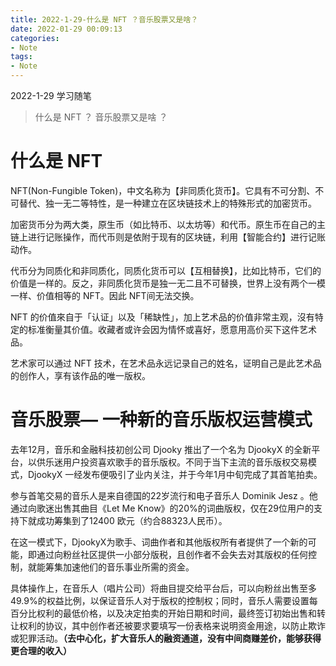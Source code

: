 ```yaml
---
title: 2022-1-29-什么是 NFT ？音乐股票又是啥？
date: 2022-01-29 00:09:13
categories:
- Note
tags: 
- Note
---
```


2022-1-29 学习随笔

> 什么是 NFT ？ 音乐股票又是啥 ？

<!--more-->

# 什么是 NFT 

NFT(Non-Fungible Token)，中文名称为【非同质化货币】。它具有不可分割、不可替代、独一无二等特性，是一种建立在区块链技术上的特殊形式的加密货币。



加密货币分为两大类，原生币（如比特币、以太坊等）和代币。原生币在自己的主链上进行记账操作，而代币则是依附于现有的区块链，利用【智能合约】进行记账动作。



代币分为同质化和非同质化，同质化货币可以【互相替换】，比如比特币，它们的价值是一样的。反之，非同质化货币是独一无二且不可替换，世界上没有两个一模一样、价值相等的 NFT。因此 NFT间无法交换。



NFT 的价值來自于「认证」以及「稀缺性」，加上艺术品的价值非常主观，沒有特定的标准衡量其价值。收藏者或许会因为情怀或喜好，愿意用高价买下这件艺术品。



艺术家可以通过 NFT 技术，在艺术品永远记录自己的姓名，证明自己是此艺术品的创作人，享有该作品的唯一版权。

# 音乐股票— 一种新的音乐版权运营模式

去年12月，音乐和金融科技初创公司 Djooky 推出了一个名为 DjookyX 的全新平台，以供乐迷用户投资喜欢歌手的音乐版权。不同于当下主流的音乐版权交易模式，DjookyX 一经发布便吸引了业内关注，并于今年1月中旬完成了其首笔拍卖。



参与首笔交易的音乐人是来自德国的22岁流行和电子音乐人 Dominik Jesz 。他通过向歌迷出售其曲目《Let Me Know》的20%的词曲版权，仅在29位用户的支持下就成功筹集到了12400 欧元（约合88323人民币）。



在这一模式下，DjookyX为歌手、词曲作者和其他版权所有者提供了一个新的可能，即通过向粉丝社区提供一小部分版税，且创作者不会失去对其版权的任何控制，就能筹集加速他们的音乐事业所需的资金。



具体操作上，在音乐人（唱片公司）将曲目提交给平台后，可以向粉丝出售至多49.9%的权益比例，以保证音乐人对于版权的控制权；同时，音乐人需要设置每百分比权利的最低价格，以及决定拍卖的开始日期和时间，最终签订初始出售和转让权利的协议，其中创作者还被要求要填写一份表格来说明资金用途，以防止欺诈或犯罪活动。**（去中心化，扩大音乐人的融资通道，没有中间商赚差价，能够获得更合理的收入）**
